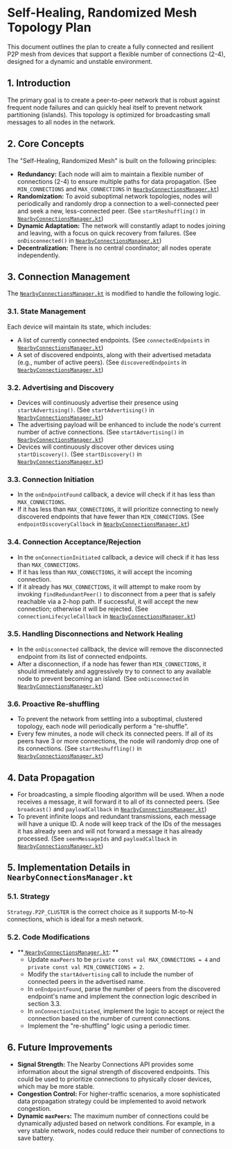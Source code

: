 # Self-Healing, Randomized Mesh Topology Plan

This document outlines the plan to create a fully connected and resilient P2P mesh from devices that
support a flexible number of connections (2-4), designed for a dynamic and unstable environment.

## 1. Introduction

The primary goal is to create a peer-to-peer network that is robust against frequent node failures
and can quickly heal itself to prevent network partitioning (islands). This topology is optimized
for broadcasting small messages to all nodes in the network.

## 2. Core Concepts

The "Self-Healing, Randomized Mesh" is built on the following principles:

- **Redundancy:** Each node will aim to maintain a flexible number of connections (2-4) to ensure
  multiple paths for data propagation. (See `MIN_CONNECTIONS` and `MAX_CONNECTIONS` in [
  `NearbyConnectionsManager.kt`](../app/src/main/java/info/benjaminhill/localmesh2/NearbyConnectionsManager.kt))
- **Randomization:** To avoid suboptimal network topologies, nodes will periodically and randomly
  drop a connection to a well-connected peer and seek a new, less-connected peer. (See
  `startReshuffling()` in [
  `NearbyConnectionsManager.kt`](../app/src/main/java/info/benjaminhill/localmesh2/NearbyConnectionsManager.kt))
- **Dynamic Adaptation:** The network will constantly adapt to nodes joining and leaving, with a
  focus on quick recovery from failures. (See `onDisconnected()` in [
  `NearbyConnectionsManager.kt`](../app/src/main/java/info/benjaminhill/localmesh2/NearbyConnectionsManager.kt))
- **Decentralization:** There is no central coordinator; all nodes operate independently.

## 3. Connection Management

The [
`NearbyConnectionsManager.kt`](../app/src/main/java/info/benjaminhill/localmesh2/NearbyConnectionsManager.kt)
is modified to handle the following logic.

### 3.1. State Management

Each device will maintain its state, which includes:

- A list of currently connected endpoints. (See `connectedEndpoints` in [
  `NearbyConnectionsManager.kt`](../app/src/main/java/info/benjaminhill/localmesh2/NearbyConnectionsManager.kt))
- A set of discovered endpoints, along with their advertised metadata (e.g., number of active
  peers). (See `discoveredEndpoints` in [
  `NearbyConnectionsManager.kt`](../app/src/main/java/info/benjaminhill/localmesh2/NearbyConnectionsManager.kt))

### 3.2. Advertising and Discovery

- Devices will continuously advertise their presence using `startAdvertising()`. (See
  `startAdvertising()` in [
  `NearbyConnectionsManager.kt`](../app/src/main/java/info/benjaminhill/localmesh2/NearbyConnectionsManager.kt))
- The advertising payload will be enhanced to include the node's current number of active
  connections. (See `startAdvertising()` in [
  `NearbyConnectionsManager.kt`](../app/src/main/java/info/benjaminhill/localmesh2/NearbyConnectionsManager.kt))
- Devices will continuously discover other devices using `startDiscovery()`. (See `startDiscovery()`
  in [
  `NearbyConnectionsManager.kt`](../app/src/main/java/info/benjaminhill/localmesh2/NearbyConnectionsManager.kt))

### 3.3. Connection Initiation

- In the `onEndpointFound` callback, a device will check if it has less than `MAX_CONNECTIONS`.
- If it has less than `MAX_CONNECTIONS`, it will prioritize connecting to newly discovered endpoints
  that have fewer than `MIN_CONNECTIONS`. (See `endpointDiscoveryCallback` in [
  `NearbyConnectionsManager.kt`](../app/src/main/java/info/benjaminhill/localmesh2/NearbyConnectionsManager.kt))

### 3.4. Connection Acceptance/Rejection

- In the `onConnectionInitiated` callback, a device will check if it has less than
  `MAX_CONNECTIONS`.
- If it has less than `MAX_CONNECTIONS`, it will accept the incoming connection.
- If it already has `MAX_CONNECTIONS`, it will attempt to make room by invoking
  `findRedundantPeer()` to disconnect from a peer that is safely reachable via a 2-hop path. If
  successful, it will accept the new connection; otherwise it will be rejected. (See
  `connectionLifecycleCallback` in [
  `NearbyConnectionsManager.kt`](../app/src/main/java/info/benjaminhill/localmesh2/NearbyConnectionsManager.kt))

### 3.5. Handling Disconnections and Network Healing

- In the `onDisconnected` callback, the device will remove the disconnected endpoint from its list
  of connected endpoints.
- After a disconnection, if a node has fewer than `MIN_CONNECTIONS`, it should immediately and
  aggressively try to connect to any available node to prevent becoming an island. (See
  `onDisconnected` in [
  `NearbyConnectionsManager.kt`](../app/src/main/java/info/benjaminhill/localmesh2/NearbyConnectionsManager.kt))

### 3.6. Proactive Re-shuffling

- To prevent the network from settling into a suboptimal, clustered topology, each node will
  periodically perform a "re-shuffle".
- Every few minutes, a node will check its connected peers. If all of its peers have 3 or more
  connections, the node will randomly drop one of its connections. (See `startReshuffling()` in [
  `NearbyConnectionsManager.kt`](../app/src/main/java/info/benjaminhill/localmesh2/NearbyConnectionsManager.kt))

## 4. Data Propagation

- For broadcasting, a simple flooding algorithm will be used. When a node receives a message, it
  will forward it to all of its connected peers. (See `broadcast()` and `payloadCallback` in [
  `NearbyConnectionsManager.kt`](../app/src/main/java/info/benjaminhill/localmesh2/NearbyConnectionsManager.kt))
- To prevent infinite loops and redundant transmissions, each message will have a unique ID. A node
  will keep track of the IDs of the messages it has already seen and will not forward a message it
  has already processed. (See `seenMessageIds` and `payloadCallback` in [
  `NearbyConnectionsManager.kt`](../app/src/main/java/info/benjaminhill/localmesh2/NearbyConnectionsManager.kt))

## 5. Implementation Details in `NearbyConnectionsManager.kt`

### 5.1. Strategy

`Strategy.P2P_CLUSTER` is the correct choice as it supports M-to-N connections, which is ideal for a
mesh network.

### 5.2. Code Modifications

- **[
  `NearbyConnectionsManager.kt`](../app/src/main/java/info/benjaminhill/localmesh2/NearbyConnectionsManager.kt):
  **
    - Update `maxPeers` to be `private const val MAX_CONNECTIONS = 4` and
      `private const val MIN_CONNECTIONS = 2`.
    - Modify the `startAdvertising` call to include the number of connected peers in the advertised
      name.
    - In `onEndpointFound`, parse the number of peers from the discovered endpoint's name and
      implement the connection logic described in section 3.3.
    - In `onConnectionInitiated`, implement the logic to accept or reject the connection based on
      the number of current connections.
    - Implement the "re-shuffling" logic using a periodic timer.

## 6. Future Improvements

- **Signal Strength:** The Nearby Connections API provides some information about the signal
  strength of discovered endpoints. This could be used to prioritize connections to physically
  closer devices, which may be more stable.
- **Congestion Control:** For higher-traffic scenarios, a more sophisticated data propagation
  strategy could be implemented to avoid network congestion.
- **Dynamic `maxPeers`:** The maximum number of connections could be dynamically adjusted based on
  network conditions. For example, in a very stable network, nodes could reduce their number of
  connections to save battery.
